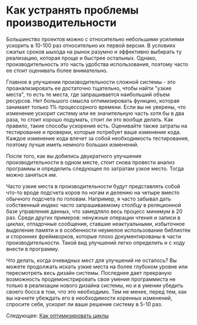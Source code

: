 # Как устранять проблемы производительности
[//]: # (Version:1.0.0)
Большинство проектов можно с относительно небольшими усилиями ускорить в 10-100 раз относительно их первой версии. В условиях сжатых сроков ыыхода на рынок разумно и эффективно выбирать ту реализацию, которая проще и быстрее остальных. Однако, производительность это часть удобства использования, поэтому часто ее стоит оценивать более внимательно.

Главное в улучшении производительности сложной системы - это проанализировать ее достаточно тщательно, чтобы найти "узкие места", то есть те места, где запрашивается наибольший объем ресурсов. Нет большого смысла оптимизировать функцию, которая занимает только 1% процессорного времени. Если вы не уверены, что изменение ускорит систему или ее значительную часть хотя бы в два раза, то стоит хорошо подумать, стоит ли это вообще делать. Как правило, такие способы ускорения есть. Оценивайте также затраты на тестирование и проверки, которые потребует ваше изменение кода. Каждое изменение кода влечет за собой необходимость тестирования, поэтому лучше иметь немного больших изменений.

После того, как вы добились двукратного улучшения производительности в одном месте, стоит снова провести анализ программы и определить следующее по затратам узкое место. Тогда можно заняться им.

Часто узкие места в производительности будут представлять собой что-то вроде подсчета коров по ногам и делению на четыре вместо обычного подсчета по головам. Например, я часто забывал дать собственный индекс часто запрашиваемому столбцу в реляционной базе управления данных, что замедляло весь процесс минимум в 20 раз. Среди других примеров: ненужные операции чтения и записи в циклах, отладочные сообщения, ставшие неактуальными, избыточное выделение памяти и в особенности неумелое использование библиотек и сторонних фреймворков, которые плохо документированы в части производительности. Такой вид улучшений легко определить и с ходу внести в программу. 

Что делать, когда очевидных мест для улучшений не осталось? Вы можете продолжать искать узкие места на более глубоком уровне или пересмотреть весь дизайн системы. Последнее дает прекраную возможность продемонстрировать свои умения программиста не только в реализации нового дизайна системы, но и в умении убедить своего босса в том, что это необходимо. Тем не менее, перед тем, как вы начнете убеждать его в необходимости коренных изменений, спросите себя, ускорит ли ваше решение систему в 5-10 раз.

Следующее: [Как оптимизировать циклы](07-How-to-Optimize-Loops.md)
